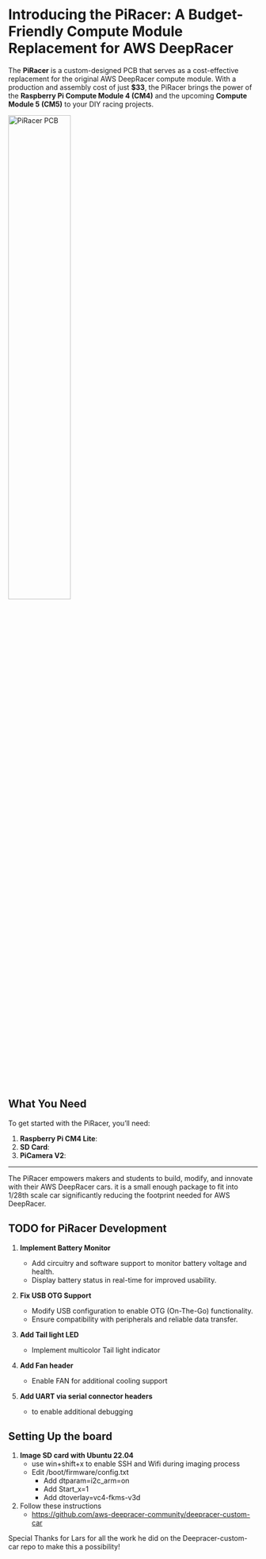 # Introducing the PiRacer: A Budget-Friendly Compute Module Replacement for AWS DeepRacer

The **PiRacer** is a custom-designed PCB that serves as a cost-effective replacement for the original AWS DeepRacer compute module. With a production and assembly cost of just **$33**, the PiRacer brings the power of the **Raspberry Pi Compute Module 4 (CM4)** and the upcoming **Compute Module 5 (CM5)** to your DIY racing projects.

<img src="Images/PiRacer.jpg" alt="PiRacer PCB" width="50%">

## What You Need
To get started with the PiRacer, you’ll need:
1. **Raspberry Pi CM4 Lite**: 
2. **SD Card**: 
3. **PiCamera V2**:

---

The PiRacer empowers makers and students to build, modify, and innovate with their AWS DeepRacer cars. it is a small enough package to fit into 1/28th scale car significantly reducing the footprint needed for AWS DeepRacer.




## TODO for PiRacer Development

1. **Implement Battery Monitor**  
   - Add circuitry and software support to monitor battery voltage and health.
   - Display battery status in real-time for improved usability.

2. **Fix USB OTG Support**  
   - Modify USB configuration to enable OTG (On-The-Go) functionality.
   - Ensure compatibility with peripherals and reliable data transfer.
3. **Add Tail light LED**
   - Implement multicolor Tail light indicator
4. **Add Fan header**
   - Enable FAN for additional cooling support
5. **Add UART via serial connector headers**
   - to enable additional debugging


## Setting Up the board

1. **Image SD card with  Ubuntu 22.04**
   - use win+shift+x to enable SSH and Wifi during imaging process
   - Edit /boot/firmware/config.txt
     - Add dtparam=i2c_arm=on
     - Add Start_x=1
     - Add dtoverlay=vc4-fkms-v3d
2. Follow these instructions
   - https://github.com/aws-deepracer-community/deepracer-custom-car

Special Thanks for Lars for all the work he did on the Deepracer-custom-car repo to make this a possibility!



